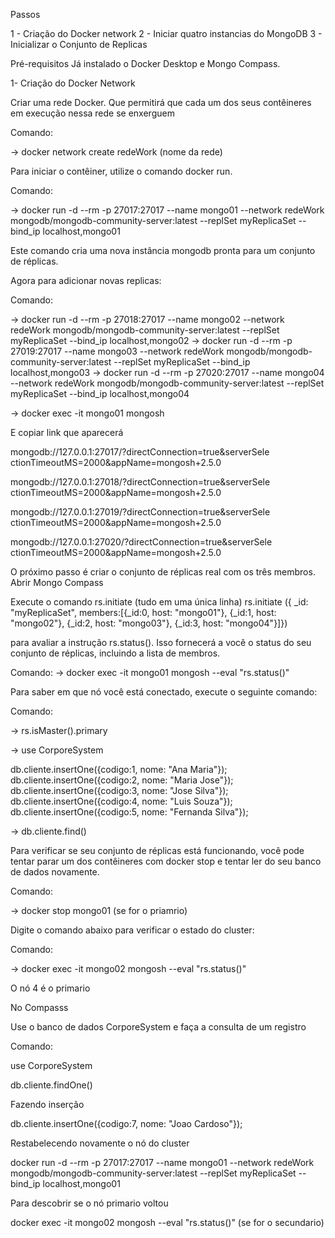 Passos

1 - Criação do Docker network
2 - Iniciar quatro instancias do MongoDB
3 - Inicializar o Conjunto de Replicas

Pré-requisitos
Já instalado o Docker Desktop e Mongo Compass. 

1- Criação do Docker Network

Criar uma rede Docker. Que permitirá que cada um dos seus contêineres em execução nessa rede se enxerguem 

Comando: 

-> docker network create redeWork (nome da rede)
 
Para iniciar o contêiner, utilize o comando docker run.

Comando:

-> docker run -d --rm -p 27017:27017 --name mongo01 --network redeWork mongodb/mongodb-community-server:latest --replSet myReplicaSet --bind_ip localhost,mongo01


Este comando cria uma nova instância mongodb pronta para um conjunto de réplicas.

Agora para adicionar novas replicas:

Comando: 

-> docker run -d --rm -p 27018:27017 --name mongo02 --network redeWork mongodb/mongodb-community-server:latest --replSet myReplicaSet --bind_ip localhost,mongo02
-> docker run -d --rm -p 27019:27017 --name mongo03 --network redeWork mongodb/mongodb-community-server:latest --replSet myReplicaSet --bind_ip localhost,mongo03
-> docker run -d --rm -p 27020:27017 --name mongo04 --network redeWork mongodb/mongodb-community-server:latest --replSet myReplicaSet --bind_ip localhost,mongo04

-> docker exec -it mongo01 mongosh

E copiar link que aparecerá

mongodb://127.0.0.1:27017/?directConnection=true&serverSele
ctionTimeoutMS=2000&appName=mongosh+2.5.0

mongodb://127.0.0.1:27018/?directConnection=true&serverSele
ctionTimeoutMS=2000&appName=mongosh+2.5.0

mongodb://127.0.0.1:27019/?directConnection=true&serverSele
ctionTimeoutMS=2000&appName=mongosh+2.5.0

mongodb://127.0.0.1:27020/?directConnection=true&serverSele
ctionTimeoutMS=2000&appName=mongosh+2.5.0



O próximo passo é criar o conjunto de réplicas real com os três membros. 
Abrir Mongo Compass

Execute o comando rs.initiate (tudo em uma única linha)
rs.initiate ({ _id: "myReplicaSet", members:[{_id:0, host: "mongo01"}, {_id:1, host: "mongo02"}, {_id:2, host: "mongo03"}, {_id:3, host: "mongo04"}]})


para avaliar a instrução rs.status(). Isso fornecerá a você o status do seu conjunto de réplicas, incluindo a lista de membros.

Comando:
-> docker exec -it mongo01 mongosh --eval "rs.status()"

Para saber em que nó você está conectado, execute o seguinte comando:

Comando:

-> rs.isMaster().primary

-> use CorporeSystem


db.cliente.insertOne({codigo:1, nome: "Ana Maria"});
db.cliente.insertOne({codigo:2, nome: "Maria Jose"});
db.cliente.insertOne({codigo:3, nome: "Jose Silva"});
db.cliente.insertOne({codigo:4, nome: "Luis Souza"});
db.cliente.insertOne({codigo:5, nome: "Fernanda Silva"});


-> db.cliente.find()

Para verificar se seu conjunto de réplicas está funcionando, você pode tentar parar um dos
contêineres com docker stop e tentar ler do seu banco de dados novamente.

Comando:

-> docker stop mongo01 (se for o priamrio)

Digite o comando abaixo para verificar o estado do cluster:


Comando:

-> docker exec -it mongo02 mongosh --eval "rs.status()"

O nó 4 é o primario


No Compasss

Use o banco de dados CorporeSystem e faça a consulta de um registro


Comando: 

use CorporeSystem

db.cliente.findOne()

Fazendo inserção

db.cliente.insertOne({codigo:7, nome: "Joao Cardoso"});

Restabelecendo novamente o nó do cluster

docker run -d --rm -p 27017:27017 --name mongo01 --network redeWork mongodb/mongodb-community-server:latest --replSet myReplicaSet --bind_ip localhost,mongo01

Para descobrir se o nó primario voltou

docker exec -it mongo02 mongosh --eval "rs.status()" (se for o secundario)



